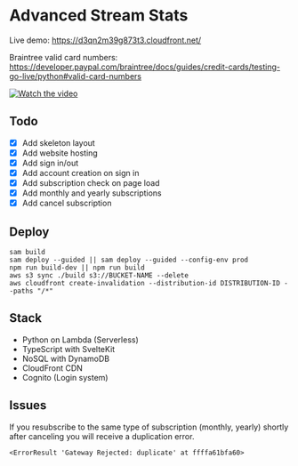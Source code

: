 # Advanced Stream Stats

Live demo: https://d3qn2m39g873t3.cloudfront.net/

Braintree valid card numbers: https://developer.paypal.com/braintree/docs/guides/credit-cards/testing-go-live/python#valid-card-numbers

[![Watch the video](https://img.youtube.com/vi/oY5fhAE6rd4/default.jpg)](https://youtu.be/oY5fhAE6rd4)

## Todo

- [x] Add skeleton layout
- [x] Add website hosting
- [x] Add sign in/out
- [x] Add account creation on sign in
- [x] Add subscription check on page load
- [x] Add monthly and yearly subscriptions
- [x] Add cancel subscription

## Deploy

```
sam build
sam deploy --guided || sam deploy --guided --config-env prod
npm run build-dev || npm run build
aws s3 sync ./build s3://BUCKET-NAME --delete
aws cloudfront create-invalidation --distribution-id DISTRIBUTION-ID --paths "/*"
```

## Stack

- Python on Lambda (Serverless)
- TypeScript with SvelteKit
- NoSQL with DynamoDB
- CloudFront CDN
- Cognito (Login system)

## Issues

If you resubscribe to the same type of subscription (monthly, yearly) shortly after canceling you will receive a duplication error.
```
<ErrorResult 'Gateway Rejected: duplicate' at ffffa61bfa60>
```